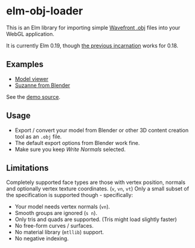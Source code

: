 elm-obj-loader
==============

This is an Elm library for importing simple [Wavefront .obj][objSpecs] files into your WebGL application.

It is currently Elm 0.19, though [the previous incarnation](https://package.elm-lang.org/packages/Zinggi/elm-obj-loader/) works for 0.18.


Examples
--------
 * [Model viewer][modelViewer]
 * [Suzanne from Blender][suzanne]

See the [demo source](/examples).


Usage
-----
* Export / convert your model from Blender or other 3D content creation tool as an `.obj` file.
* The default export options from Blender work fine.
* Make sure you keep _Write Normals_ selected.


Limitations
-----------
 
Completely supported face types are those with vertex position, normals and optionally vertex texture coordinates. (`v`, `vn`, `vt`)
Only a small subset of the specification is supported though - specifically:

* Your model needs vertex normals (`vn`).
* Smooth groups are ignored (`s n`).  
* Only tris and quads are supported. (Tris might load slightly faster)    
* No free-form curves / surfaces.    
* No material library (`mtllib`) support.   
* No negative indexing.   



[suzanne]: https://zinggi.github.io/randomDemos/webgl/objLoader_simple.html
[modelViewer]: https://zinggi.github.io/randomDemos/webgl/objLoader_modelViewer.html
[objSpecs]: http://www.martinreddy.net/gfx/3d/OBJ.spec
